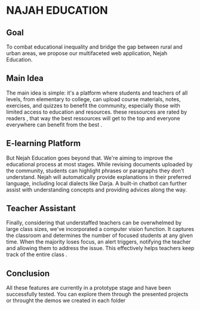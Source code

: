 # NAJAH EDUCATION
## Goal
To combat educational inequality and bridge the gap between rural and urban areas, we propose our multifaceted web application, Nejah Education.

## Main Idea
The main idea is simple: it's a platform where students and teachers of all levels, from elementary to college, can upload course materials, notes, exercises, and quizzes to benefit the community, especially those with limited access to education and resources. these ressources are rated by readers , that way the best ressources will get to the top and everyone everywhere can benefit from the best .

## E-learning Platform
But Nejah Education goes beyond that. We're aiming to improve the educational process at most stages. While revising documents uploaded by the community, students can highlight phrases or paragraphs they don't understand. Nejah will automatically provide explanations in their preferred language, including local dialects like Darja. A built-in chatbot can further assist with understanding concepts and providing advices along the way.

## Teacher Assistant
Finally, considering that understaffed teachers can be overwhelmed by large class sizes, we've incorporated a computer vision function. It captures the classroom and determines the number of focused students at any given time. When the majority loses focus, an alert triggers, notifying the teacher and allowing them to address the issue. This effectively helps teachers keep track of the entire class .

## Conclusion
All these features are currently in a prototype stage and have been successfully tested. You can explore them through the presented projects or throught the demos we created in each folder